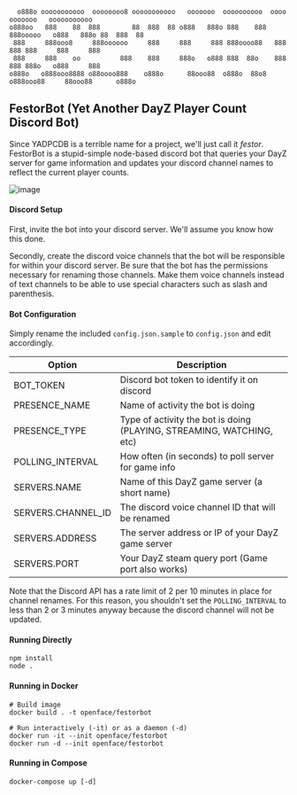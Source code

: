 
```
  o888o ooooooooooo  oooooooo8 ooooooooooo   ooooooo  oooooooooo  oooo          ooooooo   ooooooooooo 
o888oo   888    88  888        88  888  88 o888   888o 888    888  888ooooo   o888   888o 88  888  88 
 888     888ooo8     888oooooo     888     888     888 888oooo88   888    888 888     888     888     
 888     888    oo          888    888     888o   o888 888  88o    888    888 888o   o888     888     
o888o   o888ooo8888 o88oooo888    o888o      88ooo88  o888o  88o8 o888ooo88     88ooo88      o888o    
```

## FestorBot (Yet Another DayZ Player Count Discord Bot)

Since YADPCDB is a terrible name for a project, we'll just call it *festor*.   FestorBot is a stupid-simple
node-based discord bot that queries your DayZ server for game information and updates your discord channel
names to reflect the current player counts.

![image](https://user-images.githubusercontent.com/7429/133143394-e4cd3bac-1f24-4d92-914f-5185a1c9cd31.png)

#### Discord Setup

First, invite the bot into your discord server.  We'll assume you know how this done.

Secondly, create the discord voice channels that the bot will be responsible for within your discord 
server.   Be sure that the bot has the permissions necessary for renaming those channels.  Make them voice 
channels instead of text channels to be able to use special characters such as slash and parenthesis. 

#### Bot Configuration

Simply rename the included `config.json.sample` to `config.json` and edit accordingly.

| Option | Description |
| ------ | ----------- |
| BOT_TOKEN                 | Discord bot token to identify it on discord |
| PRESENCE_NAME             | Name of activity the bot is doing |
| PRESENCE_TYPE             | Type of activity the bot is doing (PLAYING, STREAMING, WATCHING, etc) |
| POLLING_INTERVAL          | How often (in seconds) to poll server for game info |
| SERVERS.NAME              | Name of this DayZ game server (a short name) |
| SERVERS.CHANNEL_ID        | The discord voice channel ID that will be renamed |
| SERVERS.ADDRESS           | The server address or IP of your DayZ game server |
| SERVERS.PORT              | Your DayZ steam query port (Game port also works) |

Note that the Discord API has a rate limit of 2 per 10 minutes in place for channel renames.  For this reason, you 
shouldn't set the `POLLING_INTERVAL` to less than 2 or 3 minutes anyway because the discord channel will not be updated.

#### Running Directly

```
npm install
node .
```

#### Running in Docker

```
# Build image
docker build . -t openface/festorbot

# Run interactively (-it) or as a daemon (-d)
docker run -it --init openface/festorbot
docker run -d --init openface/festorbot
```

#### Running in Compose

```
docker-compose up [-d]
```
